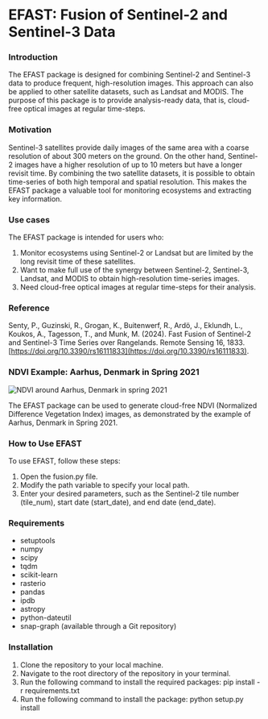 # EFAST: Fusion of Sentinel-2 and Sentinel-3 Data

### Introduction

The EFAST package is designed for combining Sentinel-2 and Sentinel-3 data to produce frequent,
high-resolution images. This approach can also be applied to other satellite datasets,
such as Landsat and MODIS. The purpose of this package is to provide analysis-ready data,
that is, cloud-free optical images at regular time-steps.

### Motivation

Sentinel-3 satellites provide daily images of the same area with a coarse resolution of
about 300 meters on the ground. On the other hand, Sentinel-2 images have a higher resolution
of up to 10 meters but have a longer revisit time. By combining the two satellite datasets, it is
possible to obtain time-series of both high temporal and spatial resolution. This makes the EFAST
package a valuable tool for monitoring ecosystems and extracting key information.

### Use cases
The EFAST package is intended for users who:

1. Monitor ecosystems using Sentinel-2 or Landsat but are limited by the long revisit time of these satellites.
2. Want to make full use of the synergy between Sentinel-2, Sentinel-3, Landsat, and MODIS to obtain high-resolution time-series images.
3. Need cloud-free optical images at regular time-steps for their analysis.

### Reference
Senty, P., Guzinski, R., Grogan, K., Buitenwerf, R., Ardö, J., Eklundh, L., Koukos, A., Tagesson, T., and Munk, M. (2024).
Fast Fusion of Sentinel-2 and Sentinel-3 Time Series over Rangelands. Remote Sensing 16, 1833. [https://doi.org/10.3390/rs16111833](https://doi.org/10.3390/rs16111833).

### NDVI Example: Aarhus, Denmark in Spring 2021

![NDVI around Aarhus, Denmark in spring 2021][gif]

[gif]: images/ndvi.gif

The EFAST package can be used to generate cloud-free NDVI (Normalized Difference Vegetation Index) images,
as demonstrated by the example of Aarhus, Denmark in Spring 2021.

### How to Use EFAST

To use EFAST, follow these steps:

1. Open the fusion.py file.
2. Modify the path variable to specify your local path.
3. Enter your desired parameters, such as the Sentinel-2 tile number (tile_num), start date (start_date), and end date (end_date).

### Requirements

- setuptools
- numpy
- scipy
- tqdm
- scikit-learn
- rasterio
- pandas
- ipdb
- astropy
- python-dateutil
- snap-graph (available through a Git repository)

### Installation

1. Clone the repository to your local machine.
2. Navigate to the root directory of the repository in your terminal.
3. Run the following command to install the required packages: pip install -r requirements.txt
4. Run the following command to install the package: python setup.py install
